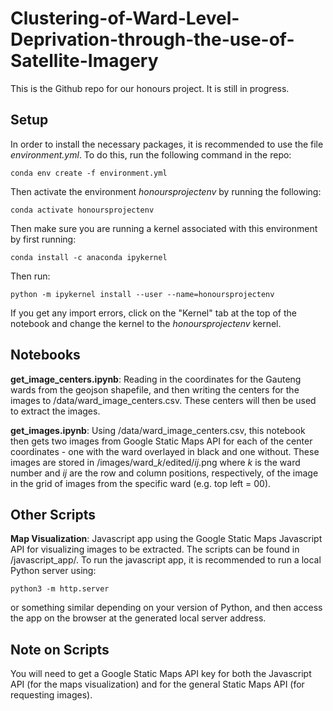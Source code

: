 # Clustering-of-Ward-Level-Deprivation-through-the-use-of-Satellite-Imagery

This is the Github repo for our honours project. It is still in progress.

## Setup

In order to install the necessary packages, it is recommended to use the file *environment.yml*. To do this, run the following command in the repo: 
```
conda env create -f environment.yml
```
Then activate the environment *honoursprojectenv* by running the following:
```
conda activate honoursprojectenv
```
Then make sure you are running a kernel associated with this environment by first running:
```
conda install -c anaconda ipykernel
```
Then run:
```
python -m ipykernel install --user --name=honoursprojectenv
```
If you get any import errors, click on the "Kernel" tab at the top of the notebook and change the kernel to the *honoursprojectenv* kernel.

## Notebooks

**get_image_centers.ipynb**:
Reading in the coordinates for the Gauteng wards from the geojson shapefile, and then writing the centers for the images to /data/ward_image_centers.csv. These centers will then be used to extract the images.

**get_images.ipynb**:
Using /data/ward_image_centers.csv, this notebook then gets two images from Google Static Maps API for each of the center coordinates - one with the ward overlayed in black and one without. These images are stored in /images/ward_*k*/edited/*ij*.png where *k* is the ward number and *ij* are the row and column positions, respectively, of the image in the grid of images from the specific ward (e.g. top left = 00).


## Other Scripts

**Map Visualization**:
Javascript app using the Google Static Maps Javascript API for visualizing images to be extracted. The scripts can be found in /javascript_app/. To run the javascript app, it is recommended to run a local Python server using:
```
python3 -m http.server
```
or something similar depending on your version of Python, and then access the app on the browser at the generated local server address.

## Note on Scripts

You will need to get a Google Static Maps API key for both the Javascript API (for the maps visualization) and for the general Static Maps API (for requesting images).

